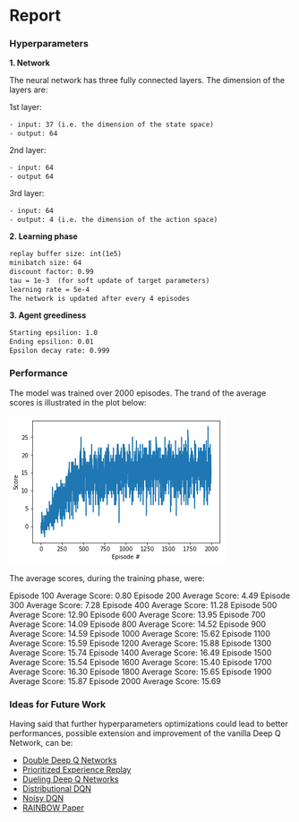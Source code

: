 # Report


### Hyperparameters

**1. Network**

The neural network has three fully connected layers. The dimension of the layers are:

  1st layer:
  
    - input: 37 (i.e. the dimension of the state space) 
    - output: 64
  
  2nd layer:
  
    - input: 64 
    - output 64
  
  3rd layer: 
  
    - input: 64 
    - output: 4 (i.e. the dimension of the action space)

**2. Learning phase** 

    replay buffer size: int(1e5) 
    minibatch size: 64       
    discount factor: 0.99      
    tau = 1e-3  (for soft update of target parameters)
    learning rate = 5e-4               
    The network is updated after every 4 episodes

**3. Agent greediness**

    Starting epsilion: 1.0
    Ending epsilion: 0.01
    Epsilon decay rate: 0.999

### Performance

The model was trained over 2000 episodes. The trand of the average scores is illustrated in the plot below:

![alt text](images/avg_scores.png)

The average scores, during the training phase, were:

  Episode 100	Average Score: 0.80
  Episode 200	Average Score: 4.49
  Episode 300	Average Score: 7.28
  Episode 400	Average Score: 11.28
  Episode 500	Average Score: 12.90
  Episode 600	Average Score: 13.95
  Episode 700	Average Score: 14.09
  Episode 800	Average Score: 14.52
  Episode 900	Average Score: 14.59
  Episode 1000	Average Score: 15.62
  Episode 1100	Average Score: 15.59
  Episode 1200	Average Score: 15.88
  Episode 1300	Average Score: 15.74
  Episode 1400	Average Score: 16.49
  Episode 1500	Average Score: 15.54
  Episode 1600	Average Score: 15.40
  Episode 1700	Average Score: 16.30
  Episode 1800	Average Score: 15.65
  Episode 1900	Average Score: 15.87
  Episode 2000	Average Score: 15.69

### Ideas for Future Work

Having said that further hyperparameters optimizations could lead to better performances, possible extension and improvement of the vanilla Deep Q Network, can be:

- [Double Deep Q Networks](https://arxiv.org/pdf/1509.06461.pdf)
- [Prioritized Experience Replay](https://arxiv.org/pdf/1511.05952.pdf)
- [Dueling Deep Q Networks](https://arxiv.org/pdf/1511.06581.pdf)
- [Distributional DQN](https://arxiv.org/pdf/1707.06887.pdf)
- [Noisy DQN](https://arxiv.org/pdf/1706.10295.pdf)
- [RAINBOW Paper](https://arxiv.org/pdf/1710.02298.pdf)

